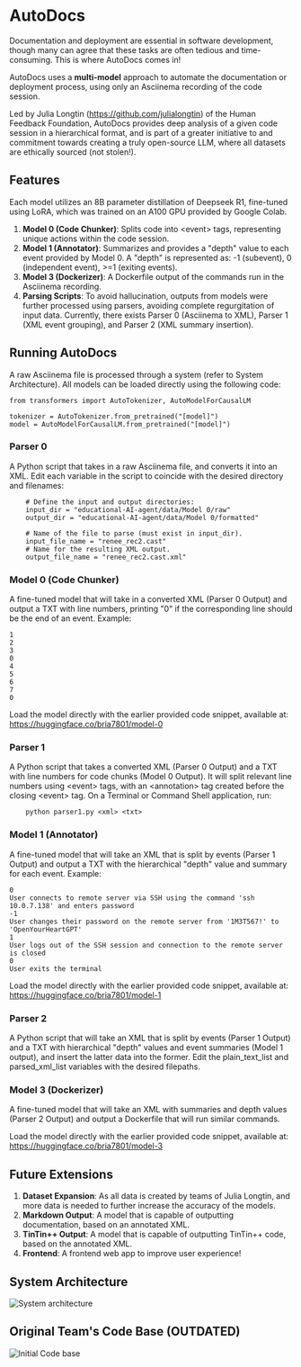 # AutoDocs

Documentation and deployment are essential in software development, though many can agree that these tasks are often tedious and time-consuming. This is where AutoDocs comes in!

AutoDocs uses a **multi-model** approach to automate the documentation or deployment process, using only an Asciinema recording of the code session.

Led by Julia Longtin (https://github.com/julialongtin) of the Human Feedback Foundation, AutoDocs provides deep analysis of a given code session in a hierarchical format, and is part of a greater initiative to and commitment towards creating a truly open-source LLM, where all datasets are ethically sourced (not stolen!).

## Features
Each model utilizes an 8B parameter distillation of Deepseek R1, fine-tuned using LoRA, which was trained on an A100 GPU provided by Google Colab.
1. **Model 0 (Code Chunker)**: Splits code into \<event\> tags, representing unique actions within the code session.
2. **Model 1 (Annotator)**: Summarizes and provides a "depth" value to each event provided by Model 0. A "depth" is represented as: -1 (subevent), 0 (independent event), >=1 (exiting events).
3. **Model 3 (Dockerizer)**: A Dockerfile output of the commands run in the Asciinema recording.
4. **Parsing Scripts**: To avoid hallucination, outputs from models were further processed using parsers, avoiding complete regurgitation of input data. Currently, there exists Parser 0 (Asciinema to XML), Parser 1 (XML event grouping), and Parser 2 (XML summary insertion).

## Running AutoDocs
A raw Asciinema file is processed through a system (refer to System Architecture). All models can be loaded directly using the following code:
```
from transformers import AutoTokenizer, AutoModelForCausalLM

tokenizer = AutoTokenizer.from_pretrained("[model]")
model = AutoModelForCausalLM.from_pretrained("[model]")
```

### Parser 0
A Python script that takes in a raw Asciinema file, and converts it into an XML. Edit each variable in the script to coincide with the desired directory and filenames:
``` 
    # Define the input and output directories:
    input_dir = "educational-AI-agent/data/Model 0/raw"
    output_dir = "educational-AI-agent/data/Model 0/formatted"

    # Name of the file to parse (must exist in input_dir).
    input_file_name = "renee_rec2.cast"
    # Name for the resulting XML output.
    output_file_name = "renee_rec2.cast.xml"
```

### Model 0 (Code Chunker)
A fine-tuned model that will take in a converted XML (Parser 0 Output) and output a TXT with line numbers, printing "0" if the corresponding line should be the end of an event. Example:
```
1
2
3
0
4
5
6
7
0
```

Load the model directly with the earlier provided code snippet, available at: https://huggingface.co/bria7801/model-0

### Parser 1
A Python script that takes a converted XML (Parser 0 Output) and a TXT with line numbers for code chunks (Model 0 Output). It will split relevant line numbers using \<event\> tags, with an \<annotation\> tag created before the closing \<event\> tag. On a Terminal or Command Shell application, run:
```
    python parser1.py <xml> <txt>
```

### Model 1 (Annotator)
A fine-tuned model that will take an XML that is split by events (Parser 1 Output) and output a TXT with the hierarchical "depth" value and summary for each event. Example:
```
0
User connects to remote server via SSH using the command 'ssh 10.0.7.138' and enters password
-1
User changes their password on the remote server from '1M3T567!' to 'OpenYourHeartGPT'
1
User logs out of the SSH session and connection to the remote server is closed
0
User exits the terminal
```
Load the model directly with the earlier provided code snippet, available at: https://huggingface.co/bria7801/model-1

### Parser 2
A Python script that will take an XML that is split by events (Parser 1 Output) and a TXT with hierarchical "depth" values and event summaries (Model 1 output), and insert the latter data into the former. Edit the plain_text_list and parsed_xml_list variables with the desired filepaths.

### Model 3 (Dockerizer)
A fine-tuned model that will take an XML with summaries and depth values (Parser 2 Output) and output a Dockerfile that will run similar commands.

Load the model directly with the earlier provided code snippet, available at: https://huggingface.co/bria7801/model-3

## Future Extensions
1. **Dataset Expansion**: As all data is created by teams of Julia Longtin, and more data is needed to further increase the accuracy of the models.
2. **Markdown Output**: A model that is capable of outputting documentation, based on an annotated XML.
3. **TinTin++ Output**: A model that is capable of outputting TinTin++ code, based on the annotated XML.
4. **Frontend**: A frontend web app to improve user experience!

## System Architecture 
![System architecture](https://i.imgur.com/9iDfrbz.png)

## Original Team's Code Base (OUTDATED)
![Initial Code base](https://drive.google.com/drive/folders/1oNZ9KkgEusbrLaNw74xrCJrKaWDrUcPk?usp=sharing)